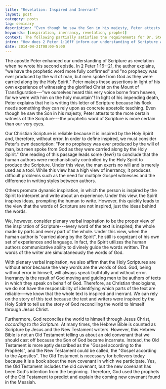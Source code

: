```yaml
---
title: "Revelation: Inspired and Inerrant"
layout: post
category: posts
tag: seminary
description: "Even though he saw the Son in his majesty, Peter attests to the more certain witness of the Scripture—the prophetic word of Scripture is more certain than our very eyes."
keywords: [inspiration, inerrancy, revelation, prophet]
context: The following partially satisfies the requirements for Dr. Steven McKinion's Christian Theology I class at Southeastern Baptist Theological Seminary.
intro: "How does 2 Peter 1:16ff inform our understanding of Scripture as revelation? You should discuss inspiration and inerrancy."
date: 2014-04-21T08:00-5:00
---
```


The apostle Peter enhanced our understanding of Scripture as revelation when he wrote his second epistle. In 2 Peter 1:16--21, the author explains,  "we have the prophetic word more fully confirmed" and "no prophecy was ever produced by the will of man, but men spoke from God as they were carried along by the Holy Spirit." Peter makes these assertions in light of his own experience of witnessing the glorified Christ on the Mount of Transfiguration---"we ourselves heard this very voice borne from heaven, for we were with him on the holy mountain"! In light of his impending death, Peter explains that he is writing this letter of Scripture because his flock needs something they can rely upon as concrete apostolic teaching. Even though he saw the Son in his majesty, Peter attests to the more certain witness of the Scripture---the prophetic word of Scripture is more certain than our very eyes. 

Our Christian Scripture is reliable because it is inspired by the Holy Spirit and, therefore, without error. In order to define inspired, we must consider Peter's own description: "For no prophecy was ever produced by the will of man, but men spoke from God as they were carried along by the Holy Spirit." One reading of this passage leads some (few?) to conclude that the human authors were mechanistically controlled by the Holy Spirit to produce the Scripture. Under this view, the man exerts no will and is merely used as a tool. While this view has a high view of inerrancy, it produces difficult problems such as the need for multiple Gospel witnesses and the difference in writing styles between authors.  

Others promote dynamic inspiration, in which the person is inspired by the Spirit to interpret and write about an experience. Under this view, the Spirit inspires ideas, prompting the human to write. However, this quickly leads to the view that the words of Scripture are not inspired, just the ideas behind the words. 

We, however, consider plenary verbal inspiration to be the proper view of the inspiration of Scripture---every word of the text is inspired; the whole made by parts and every part of the whole. Under this view, when the human author is "carried along by the Spirit", he still is cognizant of his own set of experiences and language. In fact, the Spirit utilizes the human authors communicative ability to divinely guide the words written. The words of the writer are simulataneously the words of God. 

With plenary verbal inspiration, we also affirm that the Holy Scriptures are without error because the very words are the words of God. God, being without error in himself, will always speak truthfully and without error. Inerrancy is the result of God moving and guiding men to be authors of texts in which they speak on behalf of God. Therefore, as Christian theologians, we do not have the responsibility of identifying which parts of the text are reliable---we know that the whole text is inspired and inerrant. We can rely on the story of this text because the text and writers were inspired by the Holy Spirit to tell us the story of God reconciling the world to himself through Jesus Christ.

Furthermore, God reconciles the world to himself through Jesus Christ, *according to the Scripture.* At many times, the Hebrew Bible is counted as Scripture by Jesus and the New Testament writers. However, this Hebrew Bible is not an Old Testament telling us about an old convenant that we should cast off because the Son of God became incarnate. Instead, the Old Testament is more aptly described as the "Gospel according to the Prophets", and the New Testament could be called, the "Gospel according to the Apostles". The Old Testament is necessary for believers today because it is a book about the new covenant in which we participate. Yes, the Old Testament includes the old covenant, but the new covenant has been God's intention from the beginning. Therefore, God used the prophets of the Old Testament to predict and explain the coming new covenant found in the Messiah.
